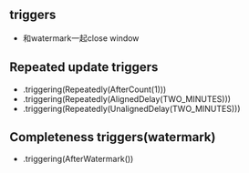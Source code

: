 ## triggers
+ 和watermark一起close window

## Repeated update triggers
+ .triggering(Repeatedly(AfterCount(1)))
+ .triggering(Repeatedly(AlignedDelay(TWO_MINUTES)))
+ .triggering(Repeatedly(UnalignedDelay(TWO_MINUTES)))


## Completeness triggers(watermark)
+ .triggering(AfterWatermark())
